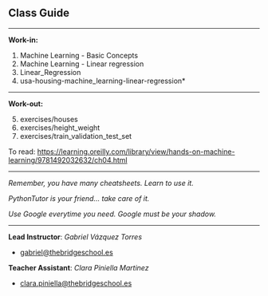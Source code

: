 ## **Class Guide**

---------

**Work-in:**

1. Machine Learning - Basic Concepts
2. Machine Learning - Linear regression
3. Linear_Regression
4. usa-housing-machine_learning-linear-regression*

---------

**Work-out:**

5. exercises/houses
6. exercises/height_weight
7. exercises/train_validation_test_set

To read: https://learning.oreilly.com/library/view/hands-on-machine-learning/9781492032632/ch04.html

---------

*Remember, you have many cheatsheets. Learn to use it.*

*PythonTutor is your friend... take care of it.*

*Use Google everytime you need. Google must be your shadow.*

---------

**Lead Instructor**: *Gabriel Vázquez Torres*

- gabriel@thebridgeschool.es

**Teacher Assistant**: *Clara Piniella Martinez*

- clara.piniella@thebridgeschool.es